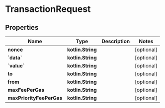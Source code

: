 
# TransactionRequest

## Properties
Name | Type | Description | Notes
------------ | ------------- | ------------- | -------------
**nonce** | **kotlin.String** |  |  [optional]
**&#x60;data&#x60;** | **kotlin.String** |  |  [optional]
**&#x60;value&#x60;** | **kotlin.String** |  |  [optional]
**to** | **kotlin.String** |  |  [optional]
**from** | **kotlin.String** |  |  [optional]
**maxFeePerGas** | **kotlin.String** |  |  [optional]
**maxPriorityFeePerGas** | **kotlin.String** |  |  [optional]



